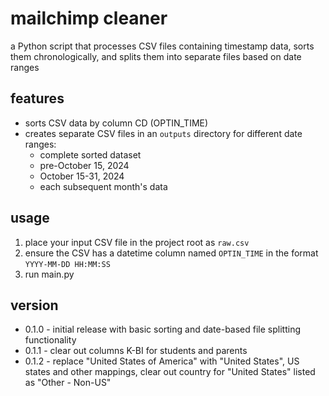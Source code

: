 # mailchimp cleaner

a Python script that processes CSV files containing timestamp data, sorts them chronologically, and splits them into separate files based on date ranges

## features

- sorts CSV data by column CD (OPTIN_TIME)
- creates separate CSV files in an `outputs` directory for different date ranges:
  - complete sorted dataset
  - pre-October 15, 2024
  - October 15-31, 2024
  - each subsequent month's data

## usage

1. place your input CSV file in the project root as `raw.csv`
2. ensure the CSV has a datetime column named `OPTIN_TIME` in the format `YYYY-MM-DD HH:MM:SS`
3. run main.py

## version

- 0.1.0 - initial release with basic sorting and date-based file splitting functionality
- 0.1.1 - clear out columns K-BI for students and parents
- 0.1.2 - replace "United States of America" with "United States", US states and other mappings, clear out country for "United States" listed as "Other - Non-US"
